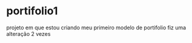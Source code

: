 # portifolio1
projeto em que estou criando meu primeiro modelo de portifolio
fiz uma alteração 2 vezes

